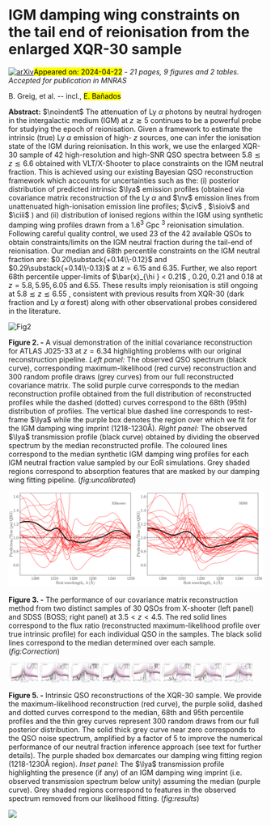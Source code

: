 <div class="macros" style="visibility:hidden;">
$\newcommand{\ensuremath}{}$
$\newcommand{\xspace}{}$
$\newcommand{\object}[1]{\texttt{#1}}$
$\newcommand{\farcs}{{.}''}$
$\newcommand{\farcm}{{.}'}$
$\newcommand{\arcsec}{''}$
$\newcommand{\arcmin}{'}$
$\newcommand{\ion}[2]{#1#2}$
$\newcommand{\textsc}[1]{\textrm{#1}}$
$\newcommand{\hl}[1]{\textrm{#1}}$
$\newcommand{\footnote}[1]{}$
$\newcommand$
$\newcommand$
$\newcommand$
$\newcommand{\lya}{\ifmmode\mathrm{Ly}\alpha\else Ly\alpha\fi}$
$\newcommand{\lyb}{\ifmmode\mathrm{Ly}\beta\else Ly\beta\fi}$
$\newcommand{\igm}{\ifmmode\mathrm{IGM}\else IGM\fi}$
$\newcommand{\lae}{\ifmmode\mathrm{LAE}\else LAE\fi}$
$\newcommand{\h}{\ifmmode\mathrm{H}\else H\fi}$
$\newcommand{\hi}{\ifmmode\mathrm{H {\scriptscriptstyle I}}\else H {\scriptsize I}\fi}$
$\newcommand{\hii}{\ifmmode\mathrm{H {\scriptscriptstyle II}}\else H {\scriptsize II}\fi}$
$\newcommand{\cmb}{\ifmmode\mathrm{CMB}\else CMB\fi}$
$\newcommand{\qso}{\ifmmode\mathrm{QSO}\else QSO\fi}$
$\newcommand{\eor}{\ifmmode\mathrm{EoR}\else EoR\fi}$
$\newcommand{\heii}{\ifmmode\mathrm{He {\scriptscriptstyle II}}\else He {\scriptsize II}\fi}$
$\newcommand{\heiii}{\ifmmode\mathrm{He {\scriptscriptstyle III}}\else He {\scriptsize III}\fi}$
$\newcommand{\ciii}{\ifmmode\mathrm{C {\scriptscriptstyle III]}}\else C {\scriptsize III]}\fi}$
$\newcommand{\oiii}{\ifmmode\mathrm{O {\scriptscriptstyle III}}\else O {\scriptsize III}\fi}$
$\newcommand{\aliii}{\ifmmode\mathrm{Al {\scriptscriptstyle III}}\else Al {\scriptsize III}\fi}$
$\newcommand{\mgii}{\ifmmode\mathrm{Mg {\scriptscriptstyle II}}\else Mg {\scriptsize II}\fi}$
$\newcommand{\fe}{\ifmmode\mathrm{Fe}\else Fe\fi}$
$\newcommand{\nv}{\ifmmode\mathrm{N {\scriptscriptstyle V}}\else N {\scriptsize V}\fi}$
$\newcommand{\niv}{\ifmmode\mathrm{N {\scriptscriptstyle IV]}}\else N {\scriptsize IV]}\fi}$
$\newcommand{\cii}{\ifmmode\mathrm{C {\scriptscriptstyle II}}\else C {\scriptsize II}\fi}$
$\newcommand{\civ}{\ifmmode\mathrm{C {\scriptscriptstyle IV}}\else C {\scriptsize IV}\fi}$
$\newcommand{\siv}{\ifmmode\mathrm{Si {\scriptscriptstyle IV}}\else Si {\scriptsize IV}\fi}$
$\newcommand{\siii}{\ifmmode\mathrm{Si {\scriptscriptstyle II}}\else Si {\scriptsize II}\fi}$
$\newcommand{\siiii}{\ifmmode\mathrm{Si {\scriptscriptstyle III]}}\else Si {\scriptsize III]}\fi}$
$\newcommand{\ovi}{\ifmmode\mathrm{O {\scriptscriptstyle VI}}\else O {\scriptsize VI}\fi}$
$\newcommand{\sioiv}{\ifmmode\mathrm{Si {\scriptscriptstyle IV} \plus O {\scriptscriptstyle IV]}}\else Si {\scriptsize IV} +O {\scriptsize IV]}\fi}$
$\newcommand{\Msun}{M_\odot}$
$\newcommand{\note}[1]{{\color{red} #1}}$
$\newcommand{\comment}[1]{{\color{blue} #1}}$
$\newcommand{\nf}{x_{\rm HI}}$
$\newcommand{\avenf}{\bar{x}_{\rm HI}}$
$\newcommand{\faintgal}{\textsc{\small Faint galaxies}}$
$\newcommand{\brightgal}{\textsc{\small Bright galaxies}}$
$\newcommand{\smallHII}{\textsc{\small Small \hii }}$
$\newcommand{\intermediateHII}{\textsc{\small Intermediate \hii }}$
$\newcommand{\largeHII}{\textsc{\small Large \hii }}$
$\newcommand{\cmmc}{\textsc{\small 21CMMC}}$
$\newcommand{\cmfst}{\textsc{\small 21CMFAST}}$
$\newcommand{\sense}{{\small 21}\textsc{cmsense}}$
$\newcommand{\CH}{\textsc{cosmohammer}}$
$\newcommand{\emcee}{\textsc{emcee}}$
$\newcommand{\thebibliography}{\DeclareRobustCommand{\VAN}[3]{##3}\VANthebibliography}$</div>



<div id="title">

# IGM damping wing constraints on the tail end of reionisation from the enlarged XQR-30 sample

</div>
<div id="comments">

[![arXiv](https://img.shields.io/badge/arXiv-2404.12585-b31b1b.svg)](https://arxiv.org/abs/2404.12585)<mark>Appeared on: 2024-04-22</mark> -  _21 pages, 9 figures and 2 tables. Accepted for publication in MNRAS_

</div>
<div id="authors">

B. Greig, et al. -- incl., <mark>E. Bañados</mark>

</div>
<div id="abstract">

**Abstract:** $\noindent$ The attenuation of Ly $\alpha$ photons by neutral hydrogen in the intergalactic medium (IGM) at $z\gtrsim5$ continues to be a powerful probe for studying the epoch of reionisation. Given a framework to estimate the intrinsic (true) Ly $\alpha$ emission of high- $z$ sources, one can infer the ionisation state of the IGM during reionisation. In this work, we use the enlarged XQR-30 sample of 42 high-resolution and high-SNR QSO spectra between $5.8\lesssim z\lesssim 6.6$ obtained with VLT/X-Shooter to place constraints on the IGM neutral fraction. This is achieved using our existing Bayesian QSO reconstruction framework which accounts for uncertainties such as the: (i) posterior distribution of predicted intrinsic $\lya$ emission profiles (obtained via covariance matrix reconstruction of the Ly $\alpha$ and $\nv$ emission lines from unattenuated high-ionisation emission line profiles; $\civ$ , $\sioiv$ and $\ciii$ ) and (ii) distribution of ionised regions within the IGM using synthetic damping wing profiles drawn from a $1.6^3$ Gpc $^3$ reionisation simulation. Following careful quality control, we used 23 of the 42 available QSOs to obtain constraints/limits on the IGM neutral fraction during the tail-end of reionisation. Our median and 68th percentile constraints on the IGM neutral fraction are: $0.20\substack{+0.14\\-0.12}$ and $0.29\substack{+0.14\\-0.13}$ at $z = 6.15$ and 6.35. Further, we also report 68th percentile upper-limits of $\bar{x}_{\hi } < 0.21$ , 0.20, 0.21 and 0.18 at $z = 5.8, 5.95, 6.05$ and 6.55. These results imply reionisation is still ongoing at $5.8\lesssim z\lesssim 6.55$ , consistent with previous results from XQR-30 (dark fraction and Ly $\alpha$ forest) along with other observational probes considered in the literature.

</div>

<div id="div_fig1">

<img src="tmp_2404.12585/./Plots/QSO_ReconProfilesIndividual_uncalibrated_ATLASJ025-33.png" alt="Fig2" width="100%"/>

**Figure 2. -** A visual demonstration of the initial covariance reconstruction for ATLAS J025-33 at $z=6.34$ highlighting problems with our original reconstruction pipeline. _Left panel:_ The observed QSO spectrum (black curve), corresponding maximum-likelihood (red curve) reconstruction and 300 random profile draws (grey curves) from our full reconstructed covariance matrix. The solid purple curve corresponds to the median reconstruction profile obtained from the full distribution of reconstructed profiles while the dashed (dotted) curves correspond to the 68th (95th) distribution of profiles. The vertical blue dashed line corresponds to rest-frame $\lya$  while the purple box denotes the region over which we fit for the IGM damping wing imprint (1218-1230Å). _Right panel:_ The observed $\lya$  transmission profile (black curve) obtained by dividing the observed spectrum by the median reconstructed profile. The coloured lines correspond to the median synthetic IGM damping wing profiles for each IGM neutral fraction value sampled by our EoR simulations. Grey shaded regions correspond to absorption features that are masked by our damping wing fitting pipeline. (*fig:uncalibrated*)

</div>
<div id="div_fig2">

<img src="tmp_2404.12585/./Plots/Predictions_FluxRatio_Sample1_Greig.png" alt="Fig3.1" width="50%"/><img src="tmp_2404.12585/./Plots/Predictions_FluxRatio_Sample2_Greig.png" alt="Fig3.2" width="50%"/>

**Figure 3. -** The performance of our covariance matrix reconstruction method from two distinct samples of 30 QSOs from X-shooter (left panel) and SDSS (BOSS; right panel) at $3.5 < z < 4.5$. The red solid lines correspond to the flux ratio (reconstructed maximum-likelihood profile over true intrinsic profile) for each individual QSO in the samples. The black solid lines correspond to the median determined over each sample. (*fig:Correction*)

</div>
<div id="div_fig3">

<img src="tmp_2404.12585/./Plots/QSO_ReconProfilesIndividual_inset_PSOJ029-29.png" alt="Fig5.1" width="12%"/><img src="tmp_2404.12585/./Plots/QSO_ReconProfilesIndividual_inset_ATLASJ029-36.png" alt="Fig5.2" width="12%"/><img src="tmp_2404.12585/./Plots/QSO_ReconProfilesIndividual_inset_VDESJ0224-47.png" alt="Fig5.3" width="12%"/><img src="tmp_2404.12585/./Plots/QSO_ReconProfilesIndividual_inset_PSOJ060+24.png" alt="Fig5.4" width="12%"/><img src="tmp_2404.12585/./Plots/QSO_ReconProfilesIndividual_inset_J0408-5632.png" alt="Fig5.5" width="12%"/><img src="tmp_2404.12585/./Plots/QSO_ReconProfilesIndividual_inset_PSOJ108+08.png" alt="Fig5.6" width="12%"/><img src="tmp_2404.12585/./Plots/QSO_ReconProfilesIndividual_inset_SDSSJ0842+1218.png" alt="Fig5.7" width="12%"/><img src="tmp_2404.12585/./Plots/QSO_ReconProfilesIndividual_inset_PSOJ158-14.png" alt="Fig5.8" width="12%"/>

**Figure 5. -** Intrinsic QSO reconstructions of the XQR-30 sample. We provide the maximum-likelihood reconstruction (red curve), the purple solid, dashed and dotted curves correspond to the median, 68th and 95th percentile profiles and the thin grey curves represent 300 random draws from our full posterior distribution. The solid thick grey curve near zero corresponds to the QSO noise spectrum, amplified by a factor of 5 to improve the numerical performance of our neutral fraction inference approach (see text for further details). The purple shaded box demarcates our damping wing fitting region (1218-1230Å region). _Inset panel:_ The $\lya$  transmission profile highlighting the presence (if any) of an IGM damping wing imprint (i.e. observed transmission spectrum below unity) assuming the median (purple curve). Grey shaded regions correspond to features in the observed spectrum removed from our likelihood fitting. (*fig:results*)

</div><div id="qrcode"><img src=https://api.qrserver.com/v1/create-qr-code/?size=100x100&data="https://arxiv.org/abs/2404.12585"></div>
